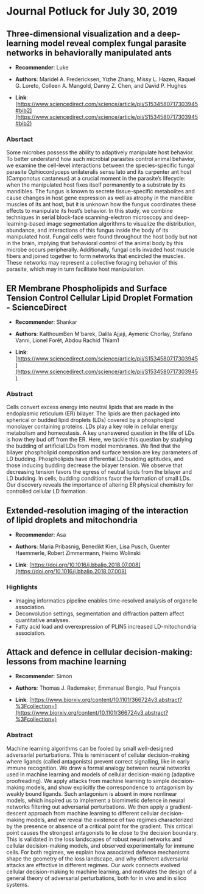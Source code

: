 # Journal Potluck for July 30, 2019

## Three-dimensional visualization and a deep-learning model reveal complex fungal parasite networks in behaviorally manipulated ants

- **Recommender**: Luke

- **Authors**: Maridel A. Fredericksen, Yizhe Zhang, Missy L. Hazen, Raquel G. Loreto, Colleen A. Mangold, Danny Z. Chen, and David P. Hughes

- **Link**: [https://www.sciencedirect.com/science/article/pii/S1534580717303945#bib2](https://www.sciencedirect.com/science/article/pii/S1534580717303945#bib2)

### Absrtact

Some microbes possess the ability to adaptively manipulate host behavior. To better understand how such microbial parasites control animal behavior, we examine the cell-level interactions between the species-specific fungal parasite Ophiocordyceps unilateralis sensu lato and its carpenter ant host (Camponotus castaneus) at a crucial moment in the parasite’s lifecycle: when the manipulated host fixes itself permanently to a substrate by its mandibles. The fungus is known to secrete tissue-specific metabolites and cause changes in host gene expression as well as atrophy in the mandible muscles of its ant host, but it is unknown how the fungus coordinates these effects to manipulate its host’s behavior. In this study, we combine techniques in serial block-face scanning-electron microscopy and deep-learning–based image segmentation algorithms to visualize the distribution, abundance, and interactions of this fungus inside the body of its manipulated host. Fungal cells were found throughout the host body but not in the brain, implying that behavioral control of the animal body by this microbe occurs peripherally. Additionally, fungal cells invaded host muscle fibers and joined together to form networks that encircled the muscles. These networks may represent a collective foraging behavior of this parasite, which may in turn facilitate host manipulation.

## ER Membrane Phospholipids and Surface Tension Control Cellular Lipid Droplet Formation - ScienceDirect

- **Recommender**: Shankar

- **Authors**: KalthoumBen M'barek, Dalila Ajjaji, Aymeric Chorlay, Stefano Vanni, Lionel Forêt, Abdou Rachid Thiam1

- **Link**: [https://www.sciencedirect.com/science/article/pii/S1534580717303945](https://www.sciencedirect.com/science/article/pii/S1534580717303945)

### Abstract

Cells convert excess energy into neutral lipids that are made in the endoplasmic reticulum (ER) bilayer. The lipids are then packaged into spherical or budded lipid droplets (LDs) covered by a phospholipid monolayer containing proteins. LDs play a key role in cellular energy metabolism and homeostasis. A key unanswered question in the life of LDs is how they bud off from the ER. Here, we tackle this question by studying the budding of artificial LDs from model membranes. We find that the bilayer phospholipid composition and surface tension are key parameters of LD budding. Phospholipids have differential LD budding aptitudes, and those inducing budding decrease the bilayer tension. We observe that decreasing tension favors the egress of neutral lipids from the bilayer and LD budding. In cells, budding conditions favor the formation of small LDs. Our discovery reveals the importance of altering ER physical chemistry for controlled cellular LD formation.

## Extended-resolution imaging of the interaction of lipid droplets and mitochondria

- **Recommender**: Asa

- **Authors**: Maria Pribasnig, Benedikt Kien, Lisa Pusch, Guenter Haemmerle, Robert Zimmermann, Heimo Wolinski

- **Link**: [https://doi.org/10.1016/j.bbalip.2018.07.008](https://doi.org/10.1016/j.bbalip.2018.07.008)

### Highlights

- Imaging informatics pipeline enables time-resolved analysis of organelle association.
- Deconvolution settings, segmentation and diffraction pattern affect quantitative analyses.
- Fatty acid load and overexpression of PLIN5 increased LD-mitochondria association.

## Attack and defence in cellular decision-making: lessons from machine learning

- **Recommender**: Simon

- **Authors**: Thomas J. Rademaker, Emmanuel Bengio, Paul François

- **Link**: [https://www.biorxiv.org/content/10.1101/366724v3.abstract?%3Fcollection=](https://www.biorxiv.org/content/10.1101/366724v3.abstract?%3Fcollection=)

### Abstract

Machine learning algorithms can be fooled by small well-designed adversarial perturbations. This is reminiscent of cellular decision-making where ligands (called antagonists) prevent correct signalling, like in early immune recognition. We draw a formal analogy between neural networks used in machine learning and models of cellular decision-making (adaptive proofreading). We apply attacks from machine learning to simple decision-making models, and show explicitly the correspondence to antagonism by weakly bound ligands. Such antagonism is absent in more nonlinear models, which inspired us to implement a biomimetic defence in neural networks filtering out adversarial perturbations. We then apply a gradient-descent approach from machine learning to different cellular decision-making models, and we reveal the existence of two regimes characterized by the presence or absence of a critical point for the gradient. This critical point causes the strongest antagonists to lie close to the decision boundary. This is validated in the loss landscapes of robust neural networks and cellular decision-making models, and observed experimentally for immune cells. For both regimes, we explain how associated defence mechanisms shape the geometry of the loss landscape, and why different adversarial attacks are effective in different regimes. Our work connects evolved cellular decision-making to machine learning, and motivates the design of a general theory of adversarial perturbations, both for in vivo and in silico systems.

